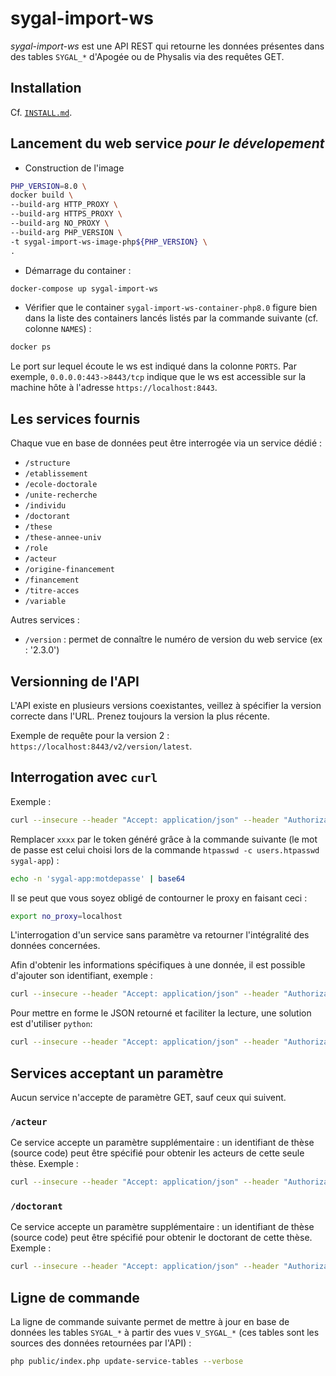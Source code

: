 sygal-import-ws
===============

*sygal-import-ws* est une API REST qui retourne les données présentes dans des tables `SYGAL_*` 
d'Apogée ou de Physalis via des requêtes GET.


Installation
------------

Cf. [`INSTALL.md`](INSTALL.md).


Lancement du web service *pour le dévelopement*
-----------------------------------------------

- Construction de l'image

```bash
PHP_VERSION=8.0 \
docker build \
--build-arg HTTP_PROXY \
--build-arg HTTPS_PROXY \
--build-arg NO_PROXY \
--build-arg PHP_VERSION \
-t sygal-import-ws-image-php${PHP_VERSION} \
.
```

- Démarrage du container :

```bash
docker-compose up sygal-import-ws
```

- Vérifier que le container `sygal-import-ws-container-php8.0` figure bien dans la liste des containers
lancés listés par la commande suivante (cf. colonne `NAMES`) :

```bash
docker ps
```

Le port sur lequel écoute le ws est indiqué dans la colonne `PORTS`. 
Par exemple, `0.0.0.0:443->8443/tcp` indique que le ws est accessible sur la machine hôte 
à l'adresse `https://localhost:8443`.


Les services fournis
--------------------
 
Chaque vue en base de données peut être interrogée via un service dédié :
  - `/structure` 
  - `/etablissement` 
  - `/ecole-doctorale` 
  - `/unite-recherche` 
  - `/individu` 
  - `/doctorant` 
  - `/these` 
  - `/these-annee-univ` 
  - `/role` 
  - `/acteur` 
  - `/origine-financement` 
  - `/financement` 
  - `/titre-acces`
  - `/variable`

Autres services :
  - `/version` : permet de connaître le numéro de version du web service (ex : '2.3.0')


Versionning de l'API
--------------------

L'API existe en plusieurs versions coexistantes, veillez à spécifier la version correcte dans l'URL.
Prenez toujours la version la plus récente. 

Exemple de requête pour la version 2 : `https://localhost:8443/v2/version/latest`.


Interrogation avec `curl`
-------------------------

Exemple :
```bash
curl --insecure --header "Accept: application/json" --header "Authorization: Basic xxxx" https://localhost:8443/v2/variable
```

Remplacer `xxxx` par le token généré grâce à la commande suivante 
(le mot de passe est celui choisi lors de la commande `htpasswd -c users.htpasswd sygal-app`) :
```bash
echo -n 'sygal-app:motdepasse' | base64
```

Il se peut que vous soyez obligé de contourner le proxy en faisant ceci :
```bash
export no_proxy=localhost
```

L'interrogation d'un service sans paramètre va retourner l'intégralité des données concernées.

Afin d'obtenir les informations spécifiques à une donnée, il est possible d'ajouter son identifiant, exemple :
```bash
curl --insecure --header "Accept: application/json" --header "Authorization: Basic xxxx" https://localhost:8443/v2/variable/ETB_LIB_NOM_RESP
```

Pour mettre en forme le JSON retourné et faciliter la lecture, une solution est d'utiliser `python`:
```bash
curl --insecure --header "Accept: application/json" --header "Authorization: Basic xxxx" https://localhost:8443/v2/variable | python3 -m json.tool
```


Services acceptant un paramètre
-------------------------------

Aucun service n'accepte de paramètre GET, sauf ceux qui suivent.

### `/acteur`

Ce service accepte un paramètre supplémentaire : un identifiant de thèse (source code) peut être spécifié pour obtenir 
les acteurs de cette seule thèse. 
Exemple :
```bash
curl --insecure --header "Accept: application/json" --header "Authorization: Basic xxxxx" https://localhost:8443/v2/acteur?these_id=13111
```

### `/doctorant`

Ce service accepte un paramètre supplémentaire : un identifiant de thèse (source code) peut être spécifié pour obtenir
le doctorant de cette thèse.
Exemple :
```bash
curl --insecure --header "Accept: application/json" --header "Authorization: Basic xxxxx" https://localhost:8443/v2/doctorant?these_id=13111
```


Ligne de commande
-----------------

La ligne de commande suivante permet de mettre à jour en base de données les tables `SYGAL_*` à partir des
vues `V_SYGAL_*` (ces tables sont les sources des données retournées par l'API) :

```bash
php public/index.php update-service-tables --verbose
```
